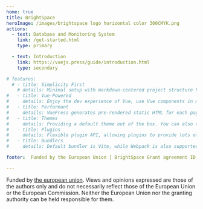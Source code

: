 ```yaml
---
home: true
title: BrightSpace
heroImage: /images/brightspace logo horizontal color 300CMYK.png
actions:
  - text: Database and Monitoring System
    link: /get-started.html
    type: primary

  - text: Introduction
    link: https://vuejs.press/guide/introduction.html
    type: secondary

# features:
  # - title: Simplicity First
    # details: Minimal setup with markdown-centered project structure helps you focus on writing.
#   - title: Vue-Powered
#     details: Enjoy the dev experience of Vue, use Vue components in markdown, and develop custom themes with Vue.
#   - title: Performant
#     details: VuePress generates pre-rendered static HTML for each page, and runs as an SPA once a page is loaded.
#   - title: Themes
#     details: Providing a default theme out of the box. You can also choose a community theme or create your own one.
#   - title: Plugins
#     details: Flexible plugin API, allowing plugins to provide lots of plug-and-play features for your site.
#   - title: Bundlers
#     details: Default bundler is Vite, while Webpack is also supported. Choose the one you like!

footer:  Funded by the European Union | BrightSpace Grant agreement ID 101060075

---
```


Funded by [the european union]. Views and opinions expressed are those of the authors only and do not necessarily reflect those of the 
European Union or the European Commission. Neither the European Union nor the granting authority can be held responsible for them.


[the european union]: https://european-union.europa.eu/index_de
[default-theme-home]: https://vuejs.press/reference/default-theme/frontmatter.html#home-page
